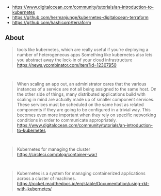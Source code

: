- https://www.digitalocean.com/community/tutorials/an-introduction-to-kubernetes
- https://github.com/hermanjunge/kubernetes-digitalocean-terraform
- https://github.com/hashicorp/terraform

## About

> tools like kubernetes, which are really useful if you're deploying a number of heterogeneous apps
> Something like kubernetes also lets you abstract away the lock-in of your cloud infrastructure
> https://news.ycombinator.com/item?id=12307950

<br>

> When scaling an app out, an administrator cares that the various instances of a service are not all being assigned to the same host.
> On the other side of things, many distributed applications build with scaling in mind are actually made up of smaller component services. These services must be scheduled on the same host as related components if they are going to be configured in a trivial way. This becomes even more important when they rely on specific networking conditions in order to communicate appropriately.
> https://www.digitalocean.com/community/tutorials/an-introduction-to-kubernetes

<br>

> Kubernetes for managing the cluster
> https://circleci.com/blog/container-war/

<br>

> Kubernetes is a system for managing containerized applications across a cluster of machines.
> https://rocket.readthedocs.io/en/stable/Documentation/using-rkt-with-kubernetes/
